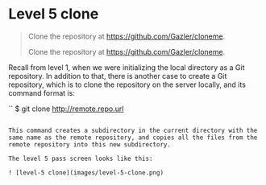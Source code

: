 
# Level 5 clone

> Clone the repository at https://github.com/Gazler/cloneme.
>
> Clone the repository at https://github.com/Gazler/cloneme.

Recall from level 1, when we were initializing the local directory as a Git repository. In addition to that, there is another case to create a Git repository, which is to clone the repository on the server locally, and its command format is:

``
$ git clone http://remote.repo.url
```

This command creates a subdirectory in the current directory with the same name as the remote repository, and copies all the files from the remote repository into this new subdirectory.

The level 5 pass screen looks like this:

! [level-5 clone](images/level-5-clone.png)
